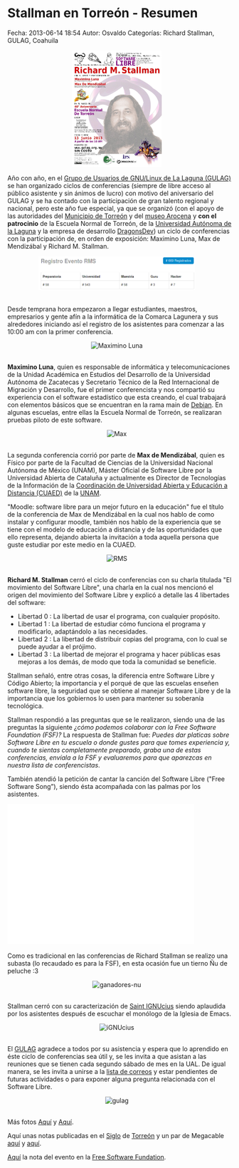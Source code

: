 Stallman en Torreón - Resumen
===========

Fecha: 2013-06-14 18:54
Autor: Osvaldo
Categorías: Richard Stallman, GULAG, Coahuila

<center>
<img class="img-responsive" style="width:40%;height:auto;margin-right:12px;" src="2013-06-01-richard-stallman-en-torreon/Congreso2013.jpeg" alt="poster Congreso 2013" width="425" height="350">
</center>

<!-- break -->

Año con año, en el [Grupo de Usuarios de GNU/Linux de La Laguna (GULAG)](http://www.gulag.org.mx/) se han organizado ciclos de conferencias (siempre de libre acceso al público asistente y sin ánimos de lucro) con motivo del aniversario del GULAG y se ha contado con la participación de gran talento regional y nacional, pero este año fue especial, ya que se organizó (con el apoyo de las autoridades del [Municipio de Torreón](http://www.torreon.gob.mx/) y del [museo Arocena](http://www.museoarocena.com/) y __con el patrocinio__ de la Escuela Normal de Torreón, de la [Universidad Autónoma de la Laguna](http://www.ual.mx/) y la empresa de desarrollo [DragonsDev](http://dragonsdev.com/)) un ciclo de conferencias con la participación de, en orden de exposición: Maximino Luna, Max de Mendizábal y Richard M. Stallman.

<center>
<img class="img-responsive" style="width:70%;height:auto;margin-right:12px;" src="2013-06-14-stallman-en-torreon-resumen/TotalesRMS-13Jun2013.png" alt="TotalesRMS-13Jun2013" width="425" height="350">
</center>

<br />

Desde temprana hora empezaron a llegar estudiantes, maestros, empresarios y gente afín a la informática de la Comarca Lagunera y sus alrededores iniciando así el registro de los asistentes para comenzar a las 10:00 am con la primer conferencia.

<center>
<img class="img-responsive" style="width:40%;height:auto;margin-right:12px;" src="https://farm4.staticflickr.com/3706/9046782403_9341084480.jpg" alt="Maximino Luna" width="425" height="350">
</center>

<br />

__Maximino Luna__, quien es responsable de informática y telecomunicaciones de la Unidad Académica en Estudios del Desarrollo de la Universidad Autónoma de Zacatecas y Secretario Técnico de la Red Internacional de Migración y Desarrollo, fue el primer conferencista y nos compartió su experiencia con el software estadístico que esta creando, el cual trabajará con elementos básicos que se encuentran en la rama main de [Debian](http://www.debian.org/). En algunas escuelas, entre ellas la Escuela Normal de Torreón, se realizaran pruebas piloto de este software.

<center>
<img class="img-responsive" style="width:40%;height:auto;margin-right:12px;" src="https://farm8.staticflickr.com/7305/9046754733_a265f93a8b.jpg" alt="Max" width="425" height="350">
</center>

<br />

La segunda conferencia corrió por parte de __Max de Mendizábal__, quien es Físico por parte de la Facultad de Ciencias de la Universidad Nacional Autónoma de México (UNAM), Máster Oficial de Software Libre por la Universidad Abierta de Cataluña y actualmente es Director de Tecnologías de la Información de la [Coordinación de Universidad Abierta y Educación a Distancia (CUAED)](http://www.cuaed.unam.mx/portal/index.php) de la [UNAM](http://unam.mx/).

"Moodle: software libre para un mejor futuro en la educación" fue el título de la conferencia de Max de Mendizábal en la cual nos hablo de como instalar y configurar moodle, también nos hablo de la experiencia que se tiene con el modelo de educación a distancia y de las oportunidades que ello representa, dejando abierta la invitación a toda aquella persona que guste estudiar por este medio en la CUAED.

<center>
<img class="img-responsive" style="width:40%;height:auto;margin-right:12px;" src="https://farm8.staticflickr.com/7323/9048964680_5425c52cc9.jpg" alt="RMS" width="425" height="350">
</center>

<br />

__Richard M. Stallman__ cerró el ciclo de conferencias con su charla titulada "El movimiento del Software Libre", una charla en la cual nos mencionó el origen del movimiento del Software Libre y explicó a detalle las 4 libertades del software:


* Libertad 0 : La libertad de usar el programa, con cualquier propósito.
* Libertad 1 : La libertad de estudiar cómo funciona el programa y modificarlo, adaptándolo a las necesidades.
* Libertad 2 : La libertad de distribuir copias del programa, con lo cual se puede ayudar a el prójimo.
* Libertad 3 : La libertad de mejorar el programa y hacer públicas esas mejoras a los demás, de modo que toda la comunidad se beneficie.

Stallman señaló, entre otras cosas, la diferencia entre Software Libre y Código Abierto; la importancia y el porqué de que las escuelas enseñen software libre, la seguridad que se obtiene al manejar Software Libre y de la importancia que los gobiernos lo usen para mantener su soberanía tecnológica.

Stallman respondió a las preguntas que se le realizaron, siendo una de las preguntas la siguiente _¿cómo podemos colaborar con la Free Software Foundation (FSF)?_ La respuesta de Stallman fue: _Puedes dar platicas sobre Software Libre en tu escuela o donde gustes para que tomes experiencia y, cuando te sientas completamente preparado, graba una de estas conferencias, envíala a la FSF y evaluaremos para que aparezcas en nuestra lista de conferencistas_.

También atendió la petición de cantar la canción del Software Libre ("Free Software Song”), siendo ésta acompañada con las palmas por los asistentes.

<iframe width="420" height="315" src="//www.youtube.com/embed/tX0qQjP5x7A" frameborder="0" allowfullscreen></iframe>

<br />

Como es tradicional en las conferencias de Richard Stallman se realizo una subasta (lo recaudado es para la FSF), en esta ocasión fue un tierno Ñu de peluche :3

<center>
<img class="img-responsive" style="width:40%;height:auto;margin-right:12px;" src="https://static.fsf.org/nosvn/rms-photos/20130613-torreon-33-thumb.jpg" alt="ganadores-nu" width="425" height="350">
</center>

<br />

Stallman cerró con su caracterización de [Saint IGNUcius](https://es.wikipedia.org/wiki/San_Ignucio) siendo aplaudida por los asistentes después de escuchar el monólogo de la Iglesia de Emacs.

<center>
<img class="img-responsive" style="width:40%;height:auto;margin-right:12px;" src="https://farm4.staticflickr.com/3790/9046706929_b1999de473.jpg" alt="iGNUcius" width="425" height="350">
</center>

<br />

El [GULAG](http://www.gulag.org.mx/) agradece a todos por su asistencia y espera que lo aprendido en éste ciclo de conferencias sea útil y, se les invita a que asistan a las reuniones que se tienen cada segundo sábado de mes en la UAL. De igual manera, se les invita a unirse a la [lista de correos](http://listas.gulag.org.mx/) y estar pendientes de futuras actividades o para exponer alguna pregunta relacionada con el Software Libre.

<center>
<img class="img-responsive" style="width:70%;height:auto;margin-right:12px;" src="https://s3.amazonaws.com/ninjacode/images/GULAG-RMS13-00097-2.jpg" alt="gulag" width="425" height="350">
</center>

<br />

Más fotos [Aquí](https://secure.flickr.com/photos/cespinoq/sets/72157634143619998/) y [Aquí](http://gulag.org.mx/).

Aquí unas notas publicadas en el [Siglo](http://www.elsiglodetorreon.com.mx/noticia/877341.participara-en-foro-de-reflexion-informatica.html) de [Torreón](http://www.elsiglodetorreon.com.mx/noticia/880599.reflexionaran-en-el-arocena-sobre-software-libre.html) y un par de Megacable [aquí](https://www.youtube.com/watch?v=cZStvJ_pfqU) y [aquí](https://www.youtube.com/watch?v=4M-CjwnhhDc).

[Aquí](http://www.fsf.org/blogs/rms/20130613-torreon) la nota del evento en la [Free Software Fundation](http://www.fsf.org/).

<br />
